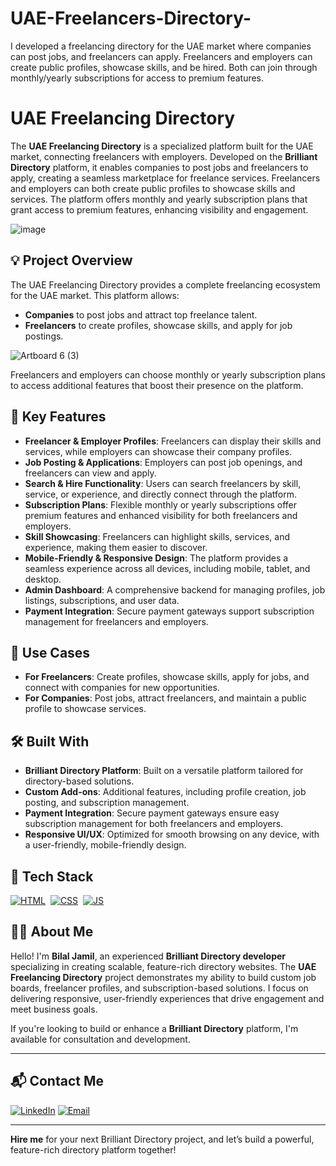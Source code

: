 # UAE-Freelancers-Directory-
I developed a freelancing directory for the UAE market where companies can post jobs, and freelancers can apply. Freelancers and employers can create public profiles, showcase skills, and be hired. Both can join through monthly/yearly subscriptions for access to premium features.
# UAE Freelancing Directory

The **UAE Freelancing Directory** is a specialized platform built for the UAE market, connecting freelancers with employers. Developed on the **Brilliant Directory** platform, it enables companies to post jobs and freelancers to apply, creating a seamless marketplace for freelance services. Freelancers and employers can both create public profiles to showcase skills and services. The platform offers monthly and yearly subscription plans that grant access to premium features, enhancing visibility and engagement.


![image](https://github.com/user-attachments/assets/608a5db5-1c73-4976-9885-009bac01abd9)

## 💡 Project Overview

The UAE Freelancing Directory provides a complete freelancing ecosystem for the UAE market. This platform allows:


- **Companies** to post jobs and attract top freelance talent.
- **Freelancers** to create profiles, showcase skills, and apply for job postings.

![Artboard 6 (3)](https://github.com/user-attachments/assets/bf6f1591-f734-4ecd-a74a-bdb01f969f36)

Freelancers and employers can choose monthly or yearly subscription plans to access additional features that boost their presence on the platform.

## 🚀 Key Features

- **Freelancer & Employer Profiles**: Freelancers can display their skills and services, while employers can showcase their company profiles.
- **Job Posting & Applications**: Employers can post job openings, and freelancers can view and apply.
- **Search & Hire Functionality**: Users can search freelancers by skill, service, or experience, and directly connect through the platform.
- **Subscription Plans**: Flexible monthly or yearly subscriptions offer premium features and enhanced visibility for both freelancers and employers.
- **Skill Showcasing**: Freelancers can highlight skills, services, and experience, making them easier to discover.
- **Mobile-Friendly & Responsive Design**: The platform provides a seamless experience across all devices, including mobile, tablet, and desktop.
- **Admin Dashboard**: A comprehensive backend for managing profiles, job listings, subscriptions, and user data.
- **Payment Integration**: Secure payment gateways support subscription management for freelancers and employers.

## 💼 Use Cases

- **For Freelancers**: Create profiles, showcase skills, apply for jobs, and connect with companies for new opportunities.
- **For Companies**: Post jobs, attract freelancers, and maintain a public profile to showcase services.

## 🛠️ Built With

- **Brilliant Directory Platform**: Built on a versatile platform tailored for directory-based solutions.
- **Custom Add-ons**: Additional features, including profile creation, job posting, and subscription management.
- **Payment Integration**: Secure payment gateways ensure easy subscription management for both freelancers and employers.
- **Responsive UI/UX**: Optimized for smooth browsing on any device, with a user-friendly, mobile-friendly design.

## 📌 Tech Stack
[![HTML](https://img.shields.io/badge/html5%20-%23E34F26.svg?&style=for-the-badge&logo=html5&logoColor=white)](https://github.com/yourusername/Baby-Support-Services/search?l=html)&nbsp;
[![CSS](https://img.shields.io/badge/css3%20-%231572B6.svg?&style=for-the-badge&logo=css3&logoColor=white)](https://github.com/yourusername/Baby-Support-Services/search?l=css)&nbsp;
[![JS](https://img.shields.io/badge/javascript%20-%23323330.svg?&style=for-the-badge&logo=javascript&logoColor=%23F7DF1E)](https://github.com/yourusername/Baby-Support-Services/search?l=javascript)


## 👨‍💻 About Me

Hello! I'm **Bilal Jamil**, an experienced **Brilliant Directory developer** specializing in creating scalable, feature-rich directory websites. The **UAE Freelancing Directory** project demonstrates my ability to build custom job boards, freelancer profiles, and subscription-based solutions. I focus on delivering responsive, user-friendly experiences that drive engagement and meet business goals.

If you're looking to build or enhance a **Brilliant Directory** platform, I'm available for consultation and development.

---

## 📬 Contact Me

[![LinkedIn](https://img.shields.io/badge/LinkedIn-Connect-blue?style=for-the-badge&logo=linkedin)](https://www.linkedin.com/in/sajid-jameel-721256178/)
[![Email](https://img.shields.io/badge/Email-Contact%20Me-orange?style=for-the-badge&logo=gmail)](mailto:sajidjamil.met@gmail.com)

---

**Hire me** for your next Brilliant Directory project, and let’s build a powerful, feature-rich directory platform together!
